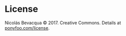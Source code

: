 # License

Nicolás Bevacqua © 2017. Creative Commons. Details at [ponyfoo.com/license][license].

[license]: https://ponyfoo.com/license "Licensing Terms on Pony Foo"
